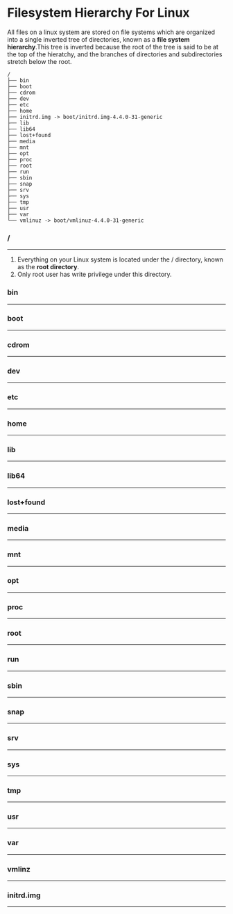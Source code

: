 # Filesystem Hierarchy For Linux
All files on a linux system are stored on file systems which are organized into a single inverted tree of directories, known as a **file system hierarchy**.This tree is inverted because the root of the tree is said to be at the top of the hieratchy, and the branches of directories and subdirectories stretch below the root.
```
/
├── bin
├── boot
├── cdrom
├── dev
├── etc
├── home
├── initrd.img -> boot/initrd.img-4.4.0-31-generic
├── lib
├── lib64
├── lost+found
├── media
├── mnt
├── opt
├── proc
├── root
├── run
├── sbin
├── snap
├── srv
├── sys
├── tmp
├── usr
├── var
└── vmlinuz -> boot/vmlinuz-4.4.0-31-generic
```
### **/**
---
1. Everything on your Linux system is located under the / directory, known as the **root directory**.
2. Only root user has write privilege under this directory. 
### bin
---
### boot
---
### cdrom
---
### dev
---
### etc
---
### home
---
### lib
---
### lib64
---
### lost+found
---
### media
---
### mnt
---
### opt
---
### proc
---
### root
---
### run
---
### sbin
---
### snap
---
### srv
---
### sys
---
### tmp
---
### usr
---
### var
---
### vmlinz
---
### initrd.img
---

